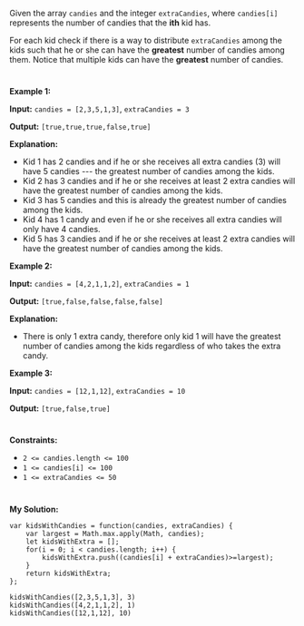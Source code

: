Given the array `candies` and the integer `extraCandies`, where `candies[i]` represents the number of candies that the <b>ith</b> kid has.

For each kid check if there is a way to distribute `extraCandies` among the kids such that he or she can have the <b>greatest</b> number of candies among them. Notice that multiple kids can have the <b>greatest</b> number of candies.

 #
<b>Example 1:</b>

<b>Input:</b> `candies = [2,3,5,1,3]`, `extraCandies = 3`

<b>Output:</b> `[true,true,true,false,true]`

<b>Explanation: </b>

- Kid 1 has 2 candies and if he or she receives all extra candies (3) will have 5 candies --- the greatest number of candies among the kids. 
- Kid 2 has 3 candies and if he or she receives at least 2 extra candies will have the greatest number of candies among the kids. 
- Kid 3 has 5 candies and this is already the greatest number of candies among the kids. 
- Kid 4 has 1 candy and even if he or she receives all extra candies will only have 4 candies. 
- Kid 5 has 3 candies and if he or she receives at least 2 extra candies will have the greatest number of candies among the kids. 


<b>Example 2:</b>

<b>Input:</b> `candies = [4,2,1,1,2]`, `extraCandies = 1`

<b>Output:</b>  `[true,false,false,false,false]`

<b>Explanation: </b> 
- There is only 1 extra candy, therefore only kid 1 will have the greatest number of candies among the kids regardless of who takes the extra candy.


<b>Example 3:</b>

<b>Input:</b> `candies = [12,1,12]`, `extraCandies = 10`

<b>Output:</b>  `[true,false,true]`
 
 #
<b>Constraints: </b>

- `2 <= candies.length <= 100`
- `1 <= candies[i] <= 100`
- `1 <= extraCandies <= 50`

#
<b>My Solution: </b>
```
var kidsWithCandies = function(candies, extraCandies) {
    var largest = Math.max.apply(Math, candies);
    let kidsWithExtra = [];
    for(i = 0; i < candies.length; i++) {
        kidsWithExtra.push((candies[i] + extraCandies)>=largest);
    }
    return kidsWithExtra;
};

kidsWithCandies([2,3,5,1,3], 3)
kidsWithCandies([4,2,1,1,2], 1)
kidsWithCandies([12,1,12], 10)
```
